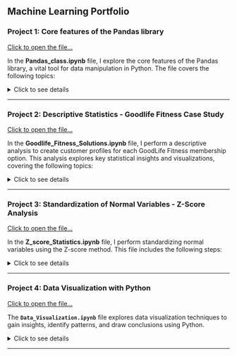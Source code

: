 ## Machine Learning Portfolio

### Project 1: Core features of the Pandas library

[Click to open the file...](https://github.com/shap0011/machine_learning_fall_2024/blob/main/Pandas_Class.ipynb)

In the **Pandas_class.ipynb** file, I explore the core features of the Pandas library, a vital tool for data manipulation in Python. The file covers the following topics: 

<details>
  <summary>Click to see details</summary><br>

- **Creating a Python Library and Accessing it in Google Colab**: Mounting a Google Drive folder to integrate external files into the Colab environment.  
- **Importing Modules (Pandas)**: Setting up the environment for efficient data analysis.  
- **Pandas DataFrame**: Reading data from a CSV file and exploring structured data tables.  
- **Indexing DataFrame**: Utilizing `.loc` and `.iloc` methods to perform operations such as retrieving values from specific rows and columns, selecting multiple rows, and specifying ranges of rows and columns.  
- **Manipulating DataFrame**: Executing operations such as adding new columns and rows, sorting the DataFrame, dropping rows and columns, removing duplicates, and checking for missing values.  
- **Reading Data from Different Sources**: Loading datasets from formats like `.xlsx`, `.txt`, `.zip`, `.html`, and `.json`.  

This project highlights practical skills in data handling.  

</details>

---

### Project 2: Descriptive Statistics - Goodlife Fitness Case Study
[Click to open the file...](https://github.com/shap0011/machine_learning_fall_2024/blob/main/Goodlife_Fitness_Solution.ipynb)

In the **Goodlife_Fitness_Solutions.ipynb** file, I perform a descriptive analysis to create customer profiles for each GoodLife Fitness membership option. This analysis explores key statistical insights and visualizations, covering the following topics:  

<details>
  <summary>Click to see details</summary><br>

- **Importing Libraries and Loading the Dataset**: Import the necessary Python packages and load the *GoodlifeFitness.csv* dataset.  
- **Basic Data Exploration**: Print basic information about the dataset, check for null values, and review the data's structure.  
- **Univariate Analysis**:  
  - Examine the five-number summary statistics.  
  - Analyze the dataset's summary, including descriptive stats for categorical data.  
- **Visualization of Numerical Distributions**:  
  - Plot the distribution of numerical columns such as *Age*.  
  - Create boxplots to identify outliers in *Age*.  
- **Categorical Data Analysis**:  
  - Determine value counts for each categorical column, including *Type*.  
  - Calculate the percentage distribution of user types using normalization.  
- **Bivariate Analysis**: Visualize relationships, such as plotting a boxplot to compare *Income* with *Membership Type*.  
- **Multivariate Analysis**:  
  - Use `pd.crosstab` to analyze data across *Gender* and *Type*.  
  - Apply `pd.pivot_table` to explore data by *Income* and *Type*.  
  - Create scatter plots using Pandas for further insights.  

This case study demonstrates the application of descriptive statistics and visualization techniques to uncover actionable insights regarding fitness memberships.

</details>

---

### Project 3: Standardization of Normal Variables - Z-Score Analysis 
[Click to open the file...](https://github.com/shap0011/machine_learning_fall_2024/blob/main/Z_score_Statistics.ipynb)

In the **Z_score_Statistics.ipynb** file, I perform standardizing normal variables using the Z-score method. This file includes the following steps: 

<details>
  <summary>Click to see details</summary><br>

- **Mounting Google Drive in Google Colab**: Access files stored in Google Drive to enable seamless data loading.  
- **Importing Libraries and Loading the Dataset**: Load the necessary Python packages and read the *scores.csv* file into a DataFrame.  
- **Visualizing the Data Distribution**:  
  - Use the Seaborn library for visualization.  
  - Plot the distributions of *SAT* and *ACT* scores.  
- **Calculating Mean and Standard Deviation**:  
  - Compute the mean and standard deviation for *SAT* and *ACT* scores.  
  - Determine the Z-score for the highest scorer in *SAT* and *ACT* among all applicants.  
- **Applying the Z-Score to All Scores**: Standardize the entire table by applying the Z-score formula to all values.  
- **Fit-Transform Using StandardScaler**:  
  - Import `StandardScaler` from `sklearn.preprocessing`.  
  - Initialize the scaler and apply it to the *SATscore* and *ACTscore* columns using `fit` and `transform` methods, or utilize `fit_transform` directly.  
  - Display the updated DataFrame to confirm standardization.

This project highlights the use of Z-score standardization and the application of Python libraries to prepare data for further analysis.

</details>

---

### Project 4: Data Visualization with Python 
[Click to open the file...](https://github.com/shap0011/machine_learning_fall_2024/blob/main/Data_Visualization.ipynb)

The **`Data_Visualization.ipynb`** file explores data visualization techniques to gain insights, identify patterns, and draw conclusions using Python.

<details>
  <summary>Click to see details</summary>
  
#### Visualization Libraries in Python
- **Seaborn** and **Matplotlib**:
  - Install or import Seaborn (`import seaborn as sns`).
  - Import Matplotlib (`import matplotlib.pyplot as plt`).
  - Retrieve sample datasets from the Seaborn library.
  - Load the `tips` dataset (`df = sns.load_dataset('tips')`).
  - Perform data exploration:
    - Check variable types.
    - Preview the top 5 rows.
    - Return a summary of the DataFrame.

#### Key Visualization Tasks

**Relationship Between Total Bill and Tip Amount**:
   - Use a scatter plot to visualize and analyze the relationship.
   - Determine the type of correlation (positive, negative, or none).

**Strip Plot**:
   - Visualize average tip amounts by day of the week and time of day:
     - `tip` vs. `day`
     - `tip` vs. `time`

**Bar Plot**:
   - Display average tip amounts:
     - By day of the week.
     - By party size.
     - By smoker status.
     - By gender.

**Pair Plot**:
   - Plot pairwise relationships in the `tips` dataset.
   - Use the `hue` parameter (e.g., by `sex`).

**Distribution Plot**:
   - Use `displot()` to visualize a univariate variable distribution:
     - Plot a histogram with a kernel density estimate (KDE).
     - Calculate and annotate the mean, median, and mode.

**Count Plot**:
   - Visualize counts of observations in each category:
     - Create a count plot by day, with `time` as the hue.

**Heatmap**:
   - Display correlations as a two-dimensional heatmap:
     - Each square represents the correlation between two variables.

**Scatter Plot**:
   - Customize scatter plots for `total_bill` vs. `tip`:
     - Experiment with colors, opacity, and shapes of data points.

**Bar Plot**:
   - Create vertical bar plots to display categorical data:
     - Plot smoker and non-smoker counts using Matplotlib.

**Pie Plot**:
    - Visualize univariate data distribution:
      - Plot the occurrence of different days.

**Exploded Pie Plot**:
    - Separate one or more sectors from the pie:
      - Plot the occurrence of days with an exploded view.

 **Histogram**:
    - Analyze the distribution and spread of continuous variables:
      - Plot a histogram for the `tip` variable.

**Box Plot**:
    - Visualize the five-number summary:
      - Plot the boxplot of `total_bill` to check for outliers.

**Subplots**:
    - Create multiple plots within a single canvas:
      - Use `plt.subplot(numrows, numcols, plot_number)` to position plots.
      - Add a strip plot to visualize `tip` vs. `day`.
</details>

---

